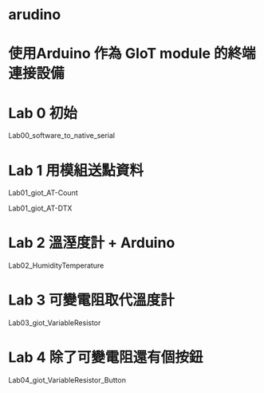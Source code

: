 # arudino
# 使用Arduino 作為 GIoT module 的終端連接設備
# Lab 0 初始
Lab00_software_to_native_serial
# Lab 1 用模組送點資料
Lab01_giot_AT-Count

Lab01_giot_AT-DTX
# Lab 2 溫溼度計 + Arduino

Lab02_HumidityTemperature
# Lab 3 可變電阻取代溫度計

Lab03_giot_VariableResistor
# Lab 4 除了可變電阻還有個按鈕

Lab04_giot_VariableResistor_Button
